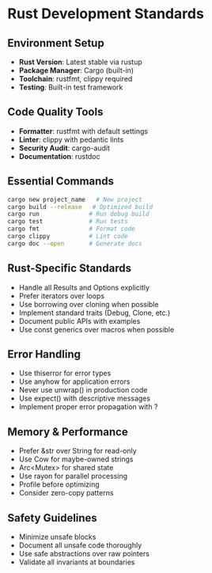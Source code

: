 # Rust Development Standards

## Environment Setup
- **Rust Version**: Latest stable via rustup
- **Package Manager**: Cargo (built-in)
- **Toolchain**: rustfmt, clippy required
- **Testing**: Built-in test framework

## Code Quality Tools
- **Formatter**: rustfmt with default settings
- **Linter**: clippy with pedantic lints
- **Security Audit**: cargo-audit
- **Documentation**: rustdoc

## Essential Commands
```bash
cargo new project_name   # New project
cargo build --release   # Optimized build
cargo run              # Run debug build
cargo test             # Run tests
cargo fmt              # Format code
cargo clippy           # Lint code
cargo doc --open       # Generate docs
```

## Rust-Specific Standards
- Handle all Results and Options explicitly
- Prefer iterators over loops
- Use borrowing over cloning when possible
- Implement standard traits (Debug, Clone, etc.)
- Document public APIs with examples
- Use const generics over macros when possible

## Error Handling
- Use thiserror for error types
- Use anyhow for application errors
- Never use unwrap() in production code
- Use expect() with descriptive messages
- Implement proper error propagation with ?

## Memory & Performance
- Prefer &str over String for read-only
- Use Cow<str> for maybe-owned strings
- Arc<Mutex<T>> for shared state
- Use rayon for parallel processing
- Profile before optimizing
- Consider zero-copy patterns

## Safety Guidelines
- Minimize unsafe blocks
- Document all unsafe code thoroughly
- Use safe abstractions over raw pointers
- Validate all invariants at boundaries